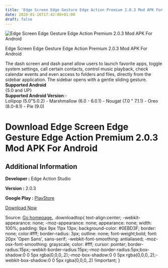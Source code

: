 ```yaml
---
title: 'Edge Screen Edge Gesture Edge Action Premium 2.0.3 Mod APK For Android'
date: 2020-01-16T17:42:00+01:00
draft: false
---
```


![Edge Screen Edge Gesture Edge Action Premium 2.0.3 Mod APK For Android](https://i2.wp.com/apkhome.net/wp-content/uploads/2020/01/Edge-Screen-Edge-Gesture-Edge-Action-Premium-2.0.3-Mod.png "Edge Screen Edge Gesture Edge Action Premium 2.0.3 Mod APK For Android")

  

Edge Screen Edge Gesture Edge Action Premium 2.0.3 Mod APK For Android

The dash screen and dash panel allow users to launch favorite apps, toggle system settings, call certain contacts, control music playback, check calendar events and even access to folders and files, directly from the sidebar application. The sidebar opens with a gentle sliding gesture.  
**Supported Android**  
{5.0 and UP}  
**Supported Android Version**:-  
Lollipop (5.0"5.0.2) - Marshmallow (6.0 - 6.0.1) - Nougat (7.0 " 7.1.1) - Oreo (8.0-8.1) - Pie (9.0)

Download Edge Screen Edge Gesture Edge Action Premium 2.0.3 Mod APK For Android
===============================================================================

Additional Information
----------------------

**Developer :** Edge Action Studio

**Version :** 2.0.3

**Google Play :** [PlayStore](https://play.google.com/store/apps/details?id=com.edgescreen.edgeaction)

  

[Download Now](https://store4app.co/post/edge-screen-edge-gesture-edge-action-premium-2-0-3-mod-apk-for-android_1579187916)

  
Source: [Go homepage.](https://store4app.co/post/edge-screen-edge-gesture-edge-action-premium-2-0-3-mod-apk-for-android_1579187916) .downloadtop{ text-align:center; -webkit-appearance: none; -moz-appearance: none; appearance: none; width: 100%; padding: 9px 9px 11px 13px; background-color: #0EBD3F; border: none; color:#fff; border-radius: 3px; outline: none; font-weight;bold; font: 20px 'Open Sans', sans-serif; -webkit-font-smoothing: antialiased; -moz-osx-font-smoothing: grayscale; color: #fff; cursor: pointer; border-radius:15px;-webkit-border-radius:15px;-moz-border-radius:5px;box-shadow:0 0 5px rgba(0,0,0,.2);-moz-box-shadow:0 0 5px rgba(0,0,0,.2);-webkit-box-shadow:0 0 5px rgba(0,0,0,.2) !important; }